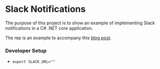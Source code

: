 # Slack Notifications
The purpose of this project is to show an example of implementing Slack notifications in a C# .NET core application.

The rep is an example to accompany this [blog post](https://medium.com/@caleb.lenoir/integrating-slack-notifications-into-a-c-net-core-application-bce64a1ad2be?source=friends_link&sk=f039ae2a5f0adff052e4e81209a1318b).

### Developer Setup
* `export SLACK_URL=""`